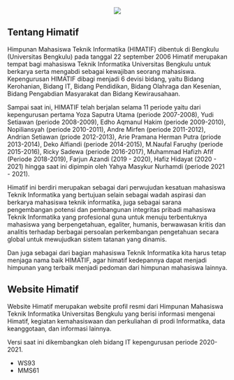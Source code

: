 <div style="text-align: center;">
<a href="https://himatifunib.org/" target="_blank">
<img src="https://himatifunib.org/storage/47/himatif-6000_small.png"></a>
</div>

## Tentang Himatif

Himpunan Mahasiswa Teknik Informatika (HIMATIF) dibentuk di Bengkulu (Universitas Bengkulu) pada tanggal 22 september 2006 Himatif merupakan tempat bagi mahasiswa Teknik Informatika Universitas Bengkulu untuk berkarya serta mengabdi sebagai kewajiban seorang mahasiswa. Kepengurusan HIMATIF dibagi menjadi 6 devisi bidang, yaitu Bidang Kerohanian, Bidang IT, Bidang Pendidikan, Bidang Olahraga dan Kesenian, Bidang Pengabdian Masyarakat dan Bidang Kewirausahaan.

Sampai saat ini, HIMATIF telah berjalan selama 11 periode yaitu dari kepengurusan pertama Yoza Saputra Utama (periode 2007-2008), Yudi Setiawan (periode 2008-2009), Edho Aqmanul Hakim (periode 2009-2010), Nopiliansyah (periode  2010-2011), Andre Mirfen (periode 2011-2012), Andrian Setiawan (priode 2012-2013), Arie Pramana Herman Putra (priode 2013-2014), Deko Alfiandi (periode 2014-2015), M.Naufal Faruqhy (periode 2015-2016), Ricky Sadewa (periode 2016-2017), Muhammad Hafizh Afif (Periode 2018-2019), Farjun Azandi (2019 - 2020), Hafiz Hidayat (2020 - 2021) hingga saat ini dipimpin oleh Yahya Masykur Nurhamdi (periode 2021 - 2021).

Himatif ini berdiri merupakan sebagai dari perwujudan kesatuan mahasiswa Teknik Informatika yang bertujuan selain sebagai wadah aspirasi dan berkarya mahasiswa teknik informatika, juga sebagai sarana pengembangan potensi dan pembangunan integritas pribadi mahasiswa  Teknik Informatika yang profesional guna untuk menuju terbentuknya mahasiswa yang berpengetahuan, egaliter, humanis, berwawasan kritis dan analitis terhadap berbagai persoalan perkembangan pengetahuan secara global untuk mewujudkan sistem tatanan yang dinamis.

Dan juga sebagai dari bagian mahasiswa Teknik Informatika kita harus tetap menjaga nama baik HIMATIF, agar himatif kedepannya dapat menjadi himpunan yang terbaik menjadi pedoman dari himpunan mahasiswa lainnya.

## Website Himatif
Website Himatif merupakan website profil resmi dari Himpunan Mahasiswa Teknik Informatika Universitas Bengkulu yang berisi informasi mengenai Himatif, kegiatan kemahasiswaan dan perkuliahan di prodi Informatika, data keanggotaan, dan informasi lainnya.

Versi saat ini dikembangkan oleh bidang IT kepengurusan periode 2020-2021.
- WS93
- MMS61